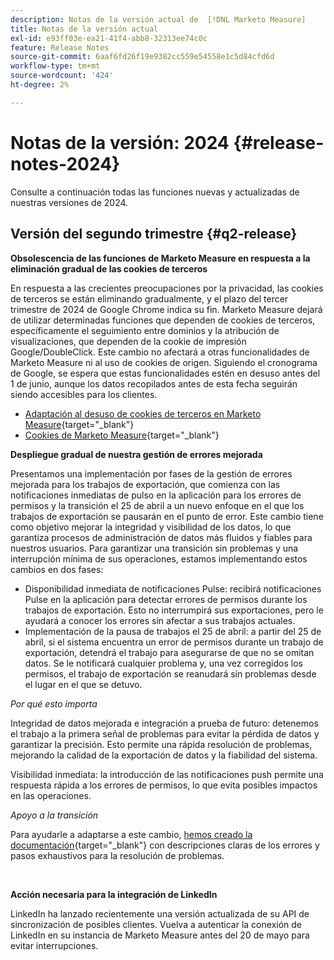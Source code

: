 ```yaml
---
description: Notas de la versión actual de  [!DNL Marketo Measure]
title: Notas de la versión actual
exl-id: e93ff03e-ea21-41f4-abb8-32313ee74c0c
feature: Release Notes
source-git-commit: 6aaf6fd26f19e9382cc559e54558e1c5d84cfd6d
workflow-type: tm+mt
source-wordcount: '424'
ht-degree: 2%

---
```


# Notas de la versión: 2024 {#release-notes-2024}

Consulte a continuación todas las funciones nuevas y actualizadas de nuestras versiones de 2024.

## Versión del segundo trimestre {#q2-release}

<p>

**Obsolescencia de las funciones de Marketo Measure en respuesta a la eliminación gradual de las cookies de terceros**

En respuesta a las crecientes preocupaciones por la privacidad, las cookies de terceros se están eliminando gradualmente, y el plazo del tercer trimestre de 2024 de Google Chrome indica su fin. Marketo Measure dejará de utilizar determinadas funciones que dependen de cookies de terceros, específicamente el seguimiento entre dominios y la atribución de visualizaciones, que dependen de la cookie de impresión Google/DoubleClick. Este cambio no afectará a otras funcionalidades de Marketo Measure ni al uso de cookies de origen. Siguiendo el cronograma de Google, se espera que estas funcionalidades estén en desuso antes del 1 de junio, aunque los datos recopilados antes de esta fecha seguirán siendo accesibles para los clientes.

* [Adaptación al desuso de cookies de terceros en Marketo Measure](https://nation.marketo.com/t5/employee-blogs/adapting-to-third-party-cookie-deprecation-in-marketo-measure/ba-p/345110){target="_blank"}
* [Cookies de Marketo Measure](/help/marketo-measure-tracking/setting-up-tracking/marketo-measure-cookies.md){target="_blank"}

**Despliegue gradual de nuestra gestión de errores mejorada**

Presentamos una implementación por fases de la gestión de errores mejorada para los trabajos de exportación, que comienza con las notificaciones inmediatas de pulso en la aplicación para los errores de permisos y la transición el 25 de abril a un nuevo enfoque en el que los trabajos de exportación se pausarán en el punto de error. Este cambio tiene como objetivo mejorar la integridad y visibilidad de los datos, lo que garantiza procesos de administración de datos más fluidos y fiables para nuestros usuarios. Para garantizar una transición sin problemas y una interrupción mínima de sus operaciones, estamos implementando estos cambios en dos fases:

* Disponibilidad inmediata de notificaciones Pulse: recibirá notificaciones Pulse en la aplicación para detectar errores de permisos durante los trabajos de exportación. Esto no interrumpirá sus exportaciones, pero le ayudará a conocer los errores sin afectar a sus trabajos actuales.
* Implementación de la pausa de trabajos el 25 de abril: a partir del 25 de abril, si el sistema encuentra un error de permisos durante un trabajo de exportación, detendrá el trabajo para asegurarse de que no se omitan datos. Se le notificará cualquier problema y, una vez corregidos los permisos, el trabajo de exportación se reanudará sin problemas desde el lugar en el que se detuvo.

_Por qué esto importa_

Integridad de datos mejorada e integración a prueba de futuro: detenemos el trabajo a la primera señal de problemas para evitar la pérdida de datos y garantizar la precisión. Esto permite una rápida resolución de problemas, mejorando la calidad de la exportación de datos y la fiabilidad del sistema.

Visibilidad inmediata: la introducción de las notificaciones push permite una respuesta rápida a los errores de permisos, lo que evita posibles impactos en las operaciones.

_Apoyo a la transición_

Para ayudarle a adaptarse a este cambio, [hemos creado la documentación](/help/configuration-and-setup/getting-started-with-marketo-measure/error-notifications.md){target="_blank"} con descripciones claras de los errores y pasos exhaustivos para la resolución de problemas.

<br>

**Acción necesaria para la integración de LinkedIn**

LinkedIn ha lanzado recientemente una versión actualizada de su API de sincronización de posibles clientes. Vuelva a autenticar la conexión de LinkedIn en su instancia de Marketo Measure antes del 20 de mayo para evitar interrupciones.

